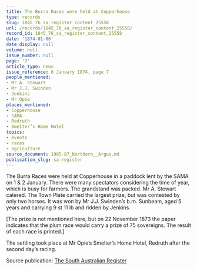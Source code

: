 ```yaml
---
title: The Burra Races were held at Copperhouse
type: records
slug: 1845_76_sa_register_content_25558
url: /records/1845_76_sa_register_content_25558/
record_id: 1845_76_sa_register_content_25558
date: '1874-01-06'
date_display: null
volume: null
issue_number: null
page: '7'
article_type: news
issue_reference: 6 January 1874, page 7
people_mentioned:
- Mr A. Stewart
- Mr J.J. Swinden
- Jenkins
- Mr Opie
places_mentioned:
- Copperhouse
- SAMA
- Redruth
- Smelter’s Home Hotel
topics:
- events
- races
- agriculture
source_document: 1985-87_Northern__Argus.md
publication_slug: sa-register
---
```


The Burra Races were held at Copperhouse in a paddock lent by the SAMA on 1 & 2 January.  There were many spectators considering the time of year, which is busy for farmers.  The grandstand was packed.  Mr A. Stewart catered.  The Town Plate carried the largest prize, but was contested by only two horses.  It was won by Mr J.J. Swinden’s b.m. Sunbeam, aged 5 years and carrying 9 st 11 lb and ridden by Jenkins.

[The prize is not mentioned here, but on 22 November 1873 the paper indicates that the plum race would carry a prize of 75 sovereigns.  The result of each race is printed.]

The settling took place at Mr Opie’s Smelter’s Home Hotel, Redruth after the second day’s racing.

Source publication: [The South Australian Register](/publications/sa-register/)
